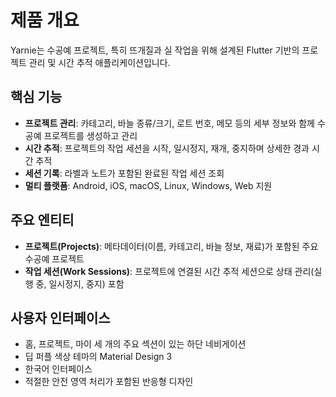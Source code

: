 # 제품 개요

Yarnie는 수공예 프로젝트, 특히 뜨개질과 실 작업을 위해 설계된 Flutter 기반의 프로젝트 관리 및 시간 추적 애플리케이션입니다.

## 핵심 기능

- **프로젝트 관리**: 카테고리, 바늘 종류/크기, 로트 번호, 메모 등의 세부 정보와 함께 수공예 프로젝트를 생성하고 관리
- **시간 추적**: 프로젝트의 작업 세션을 시작, 일시정지, 재개, 중지하며 상세한 경과 시간 추적
- **세션 기록**: 라벨과 노트가 포함된 완료된 작업 세션 조회
- **멀티 플랫폼**: Android, iOS, macOS, Linux, Windows, Web 지원

## 주요 엔티티

- **프로젝트(Projects)**: 메타데이터(이름, 카테고리, 바늘 정보, 재료)가 포함된 주요 수공예 프로젝트
- **작업 세션(Work Sessions)**: 프로젝트에 연결된 시간 추적 세션으로 상태 관리(실행 중, 일시정지, 중지) 포함

## 사용자 인터페이스

- 홈, 프로젝트, 마이 세 개의 주요 섹션이 있는 하단 네비게이션
- 딥 퍼플 색상 테마의 Material Design 3
- 한국어 인터페이스
- 적절한 안전 영역 처리가 포함된 반응형 디자인